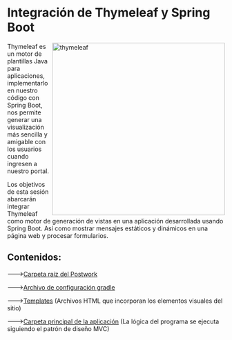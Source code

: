 # Integración de Thymeleaf y Spring Boot

<img align="right" src="https://dc722jrlp2zu8.cloudfront.net/media/django-summernote/2018-07-12/06e590ff-a9d4-4425-a091-c8f231b71b22.png" alt="thymeleaf" width="400"/>

Thymeleaf es un motor de plantillas Java para aplicaciones, implementarlo en 
nuestro código con Spring Boot, nos permite generar una visualización más
sencilla y amigable con los usuarios cuando ingresen a nuestro portal.

Los objetivos de esta sesión abarcarán integrar Thymeleaf 
como motor de generación de vistas en una aplicación desarrollada usando Spring Boot.
Así como mostrar mensajes estáticos y dinámicos en una página web y procesar formularios.

## Contenidos:

--->[Carpeta raíz del Postwork](./Postwork)

--->[Archivo de configuración gradle](./Postwork/build.gradle)

--->[Templates](./Postwork/src/main/resources/templates) (Archivos HTML que incorporan los
elementos visuales del sitio)

--->[Carpeta principal de la aplicación](./Postwork/src/main/java/org/bedu/java/backend/sesion7) (La lógica del programa se ejecuta siguiendo el patrón de diseño MVC)